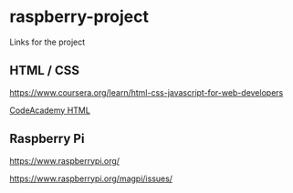 # raspberry-project
Links for the project

## HTML / CSS

https://www.coursera.org/learn/html-css-javascript-for-web-developers

[CodeAcademy HTML](https://www.codecademy.com/learn/learn-html)

## Raspberry Pi

https://www.raspberrypi.org/

https://www.raspberrypi.org/magpi/issues/
